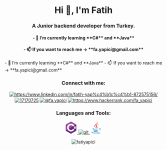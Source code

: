 <h1 align="center">Hi 👋, I'm Fatih</h1>
<h3 align="center">A Junior backend developer from Turkey.</h3>


<h4 align="center">- 🌱 I’m currently learning **C#** and **Java**</h4>
<h4 align="center">- 📫 If you want to reach me -> **fa.yapici@gmail.com**</h4>
- 🌱 I’m currently learning **C#** and **Java**
- 📫 If you want to reach me -> **fa.yapici@gmail.com** 

<h3 align="center">Connect with me:</h3>
<p align="center">
<a href="https://linkedin.com/in/https://www.linkedin.com/in/fatih-yap%c4%b1c%c4%b1-872575156/" target="blank"><img align="center" src="https://raw.githubusercontent.com/rahuldkjain/github-profile-readme-generator/master/src/images/icons/Social/linked-in-alt.svg" alt="https://www.linkedin.com/in/fatih-yap%c4%b1c%c4%b1-872575156/" height="30" width="40" /></a>
<a href="https://stackoverflow.com/users/17170725" target="blank"><img align="center" src="https://raw.githubusercontent.com/rahuldkjain/github-profile-readme-generator/master/src/images/icons/Social/stack-overflow.svg" alt="17170725" height="30" width="40" /></a>
<a href="https://medium.com/@fa.yapici" target="blank"><img align="center" src="https://raw.githubusercontent.com/rahuldkjain/github-profile-readme-generator/master/src/images/icons/Social/medium.svg" alt="@fa.yapici" height="30" width="40" /></a>
<a href="https://www.hackerrank.com/https://www.hackerrank.com/fa_yapici" target="blank"><img align="center" src="https://raw.githubusercontent.com/rahuldkjain/github-profile-readme-generator/master/src/images/icons/Social/hackerrank.svg" alt="https://www.hackerrank.com/fa_yapici" height="30" width="40" /></a>

<h3 align="center">Languages and Tools:</h3>
<p align="center"> <a href="https://www.w3schools.com/cs/" target="_blank" rel="noreferrer"> <img src="https://raw.githubusercontent.com/devicons/devicon/master/icons/csharp/csharp-original.svg" alt="csharp" width="40" height="40"/> </a> <a href="https://git-scm.com/" target="_blank" rel="noreferrer"> <img src="https://www.vectorlogo.zone/logos/git-scm/git-scm-icon.svg" alt="git" width="40" height="40"/> </a> <a href="https://www.java.com" target="_blank" rel="noreferrer"> <img src="https://raw.githubusercontent.com/devicons/devicon/master/icons/java/java-original.svg" alt="java" width="40" height="40"/> </a> </p>

<p align="center"> <img src="https://komarev.com/ghpvc/?username=fatiyapici&label=Times%20view&color=ff1414&style=flat" alt="fatiyapici" /> </p>
